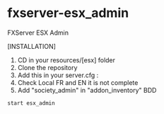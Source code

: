 # fxserver-esx_admin
FXServer ESX Admin

[INSTALLATION]

1) CD in your resources/[esx] folder
2) Clone the repository
3) Add this in your server.cfg :
4) Check Local FR and EN it is not complete
5) Add "society_admin" in "addon_inventory" BDD

```
start esx_admin
```

